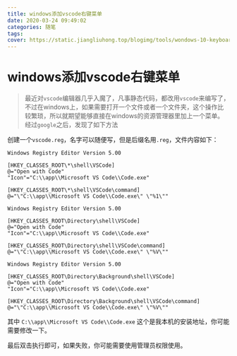 ```yaml
---
title: windows添加vscode右键菜单
date: 2020-03-24 09:49:02
categories: 随笔
tags: 
cover: https://static.jiangliuhong.top/blogimg/tools/wondows-10-keyboard.jpg
---
```


# windows添加vscode右键菜单

> 最近对`vscode`编辑器几乎入魔了，凡事静态代码，都改用`vscode`来编写了，不过在windows上，如果需要打开一个文件或者一个文件夹，这个操作比较繁琐，所以就期望能够直接在windows的资源管理器里加上一个菜单。经过`google`之后，发现了如下方法

创建一个`vscode.reg`，名字可以随便写，但是后缀名用`.reg`，文件内容如下：

```
Windows Registry Editor Version 5.00
	
[HKEY_CLASSES_ROOT\*\shell\VSCode]
@="Open with Code"
"Icon"="C:\\app\\Microsoft VS Code\\Code.exe"

[HKEY_CLASSES_ROOT\*\shell\VSCode\command]
@="\"C:\\app\\Microsoft VS Code\\Code.exe\" \"%1\""

Windows Registry Editor Version 5.00

[HKEY_CLASSES_ROOT\Directory\shell\VSCode]
@="Open with Code"
"Icon"="C:\\app\\Microsoft VS Code\\Code.exe"

[HKEY_CLASSES_ROOT\Directory\shell\VSCode\command]
@="\"C:\\app\\Microsoft VS Code\\Code.exe\" \"%V\""

Windows Registry Editor Version 5.00

[HKEY_CLASSES_ROOT\Directory\Background\shell\VSCode]
@="Open with Code"
"Icon"="C:\\app\\Microsoft VS Code\\Code.exe"

[HKEY_CLASSES_ROOT\Directory\Background\shell\VSCode\command]
@="\"C:\\app\\Microsoft VS Code\\Code.exe\" \"%V\"" 
```

其中 `C:\\app\\Microsoft VS Code\\Code.exe` 这个是我本机的安装地址，你可能需要修改一下。

最后双击执行即可，如果失败，你可能需要使用管理员权限使用。
